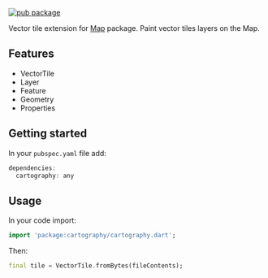 [![pub package](https://img.shields.io/pub/v/cartography.svg)](https://pub.dartlang.org/packages/cartography)

Vector tile extension for [Map](https://pub.dev/packages/map) package. Paint vector tiles layers on the Map.

## Features

* VectorTile
* Layer
* Feature
* Geometry
* Properties

## Getting started

In your `pubspec.yaml` file add:

```dart
dependencies:
  cartography: any
```

## Usage

In your code import:

```dart
import 'package:cartography/cartography.dart';
```

Then:

```dart
final tile = VectorTile.fromBytes(fileContents);
```
